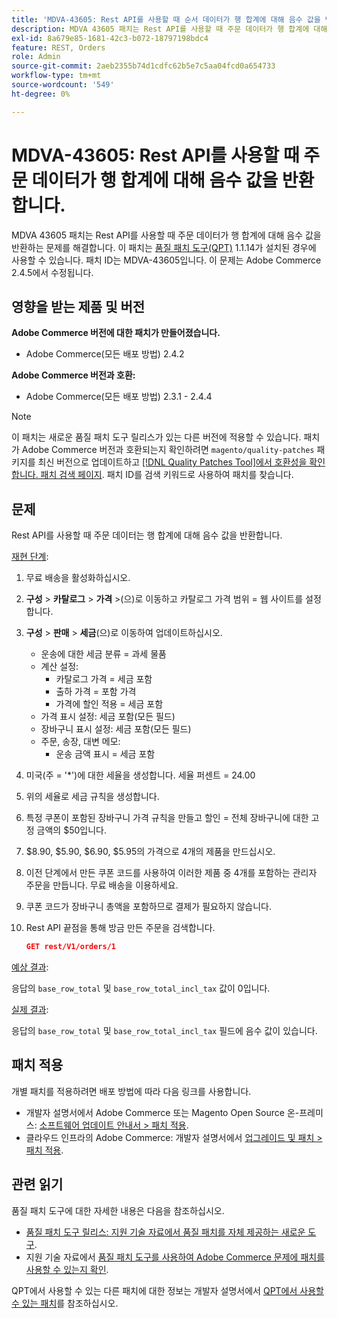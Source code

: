 ```yaml
---
title: 'MDVA-43605: Rest API를 사용할 때 순서 데이터가 행 합계에 대해 음수 값을 반환합니다.'
description: MDVA 43605 패치는 Rest API를 사용할 때 주문 데이터가 행 합계에 대해 음수 값을 반환하는 문제를 해결합니다. 이 패치는 [Quality Patches Tool (QPT)](/help/announcements/adobe-commerce-announcements/magento-quality-patches-released-new-tool-to-self-serve-quality-patches.md) 1.1.14가 설치된 경우 사용할 수 있습니다. 패치 ID는 MDVA-43605입니다. 이 문제는 Adobe Commerce 2.4.5에서 수정됩니다.
exl-id: 8a679e85-1681-42c3-b072-18797198bdc4
feature: REST, Orders
role: Admin
source-git-commit: 2aeb2355b74d1cdfc62b5e7c5aa04fcd0a654733
workflow-type: tm+mt
source-wordcount: '549'
ht-degree: 0%

---
```


# MDVA-43605: Rest API를 사용할 때 주문 데이터가 행 합계에 대해 음수 값을 반환합니다.

MDVA 43605 패치는 Rest API를 사용할 때 주문 데이터가 행 합계에 대해 음수 값을 반환하는 문제를 해결합니다. 이 패치는 [품질 패치 도구(QPT)](/help/announcements/adobe-commerce-announcements/magento-quality-patches-released-new-tool-to-self-serve-quality-patches.md) 1.1.14가 설치된 경우에 사용할 수 있습니다. 패치 ID는 MDVA-43605입니다. 이 문제는 Adobe Commerce 2.4.5에서 수정됩니다.

## 영향을 받는 제품 및 버전

**Adobe Commerce 버전에 대한 패치가 만들어졌습니다.**

* Adobe Commerce(모든 배포 방법) 2.4.2

**Adobe Commerce 버전과 호환:**

* Adobe Commerce(모든 배포 방법) 2.3.1 - 2.4.4

>[!NOTE]
>
>이 패치는 새로운 품질 패치 도구 릴리스가 있는 다른 버전에 적용할 수 있습니다. 패치가 Adobe Commerce 버전과 호환되는지 확인하려면 `magento/quality-patches` 패키지를 최신 버전으로 업데이트하고 [[!DNL Quality Patches Tool]에서 호환성을 확인합니다. 패치 검색 페이지](https://experienceleague.adobe.com/tools/commerce-quality-patches/index.html?lang=ko). 패치 ID를 검색 키워드로 사용하여 패치를 찾습니다.

## 문제

Rest API를 사용할 때 주문 데이터는 행 합계에 대해 음수 값을 반환합니다.

<u>재현 단계</u>:

1. 무료 배송을 활성화하십시오.
1. **구성** > **카탈로그** > **가격** >(으)로 이동하고 카탈로그 가격 범위 = 웹 사이트를 설정합니다.
1. **구성** > **판매** > **세금**(으)로 이동하여 업데이트하십시오.
   * 운송에 대한 세금 분류 = 과세 물품
   * 계산 설정:
      * 카탈로그 가격 = 세금 포함
      * 출하 가격 = 포함 가격
      * 가격에 할인 적용 = 세금 포함
   * 가격 표시 설정: 세금 포함(모든 필드)
   * 장바구니 표시 설정: 세금 포함(모든 필드)
   * 주문, 송장, 대변 메모:
      * 운송 금액 표시 = 세금 포함
1. 미국(주 = &#39;*&#39;)에 대한 세율을 생성합니다. 세율 퍼센트 = 24.00
1. 위의 세율로 세금 규칙을 생성합니다.
1. 특정 쿠폰이 포함된 장바구니 가격 규칙을 만들고 할인 = 전체 장바구니에 대한 고정 금액의 $50입니다.
1. $8.90, $5.90, $6.90, $5.95의 가격으로 4개의 제품을 만드십시오.
1. 이전 단계에서 만든 쿠폰 코드를 사용하여 이러한 제품 중 4개를 포함하는 관리자 주문을 만듭니다. 무료 배송을 이용하세요.
1. 쿠폰 코드가 장바구니 총액을 포함하므로 결제가 필요하지 않습니다.
1. Rest API 끝점을 통해 방금 만든 주문을 검색합니다.

   ```json
   GET rest/V1/orders/1
   ```

<u>예상 결과</u>:

응답의 `base_row_total` 및 `base_row_total_incl_tax` 값이 0입니다.

<u>실제 결과</u>:

응답의 `base_row_total` 및 `base_row_total_incl_tax` 필드에 음수 값이 있습니다.

## 패치 적용

개별 패치를 적용하려면 배포 방법에 따라 다음 링크를 사용합니다.

* 개발자 설명서에서 Adobe Commerce 또는 Magento Open Source 온-프레미스: [소프트웨어 업데이트 안내서 > 패치 적용](https://experienceleague.adobe.com/ko/docs/commerce-operations/tools/quality-patches-tool/usage).
* 클라우드 인프라의 Adobe Commerce: 개발자 설명서에서 [업그레이드 및 패치 > 패치 적용](https://experienceleague.adobe.com/ko/docs/commerce-cloud-service/user-guide/develop/upgrade/apply-patches).

## 관련 읽기

품질 패치 도구에 대한 자세한 내용은 다음을 참조하십시오.

* [품질 패치 도구 릴리스: 지원 기술 자료에서 품질 패치를 자체 제공하는 새로운 도구](/help/announcements/adobe-commerce-announcements/magento-quality-patches-released-new-tool-to-self-serve-quality-patches.md).
* 지원 기술 자료에서 [품질 패치 도구를 사용하여 Adobe Commerce 문제에 패치를 사용할 수 있는지 확인](/help/support-tools/patches-available-in-qpt-tool/check-patch-for-magento-issue-with-magento-quality-patches.md).

QPT에서 사용할 수 있는 다른 패치에 대한 정보는 개발자 설명서에서 [QPT에서 사용할 수 있는 패치](https://experienceleague.adobe.com/tools/commerce-quality-patches/index.html?lang=ko)를 참조하십시오.
